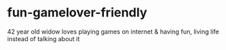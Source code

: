 # fun-gamelover-friendly
42 year old widow loves playing games on internet &amp; having fun, living life instead of talking about it
